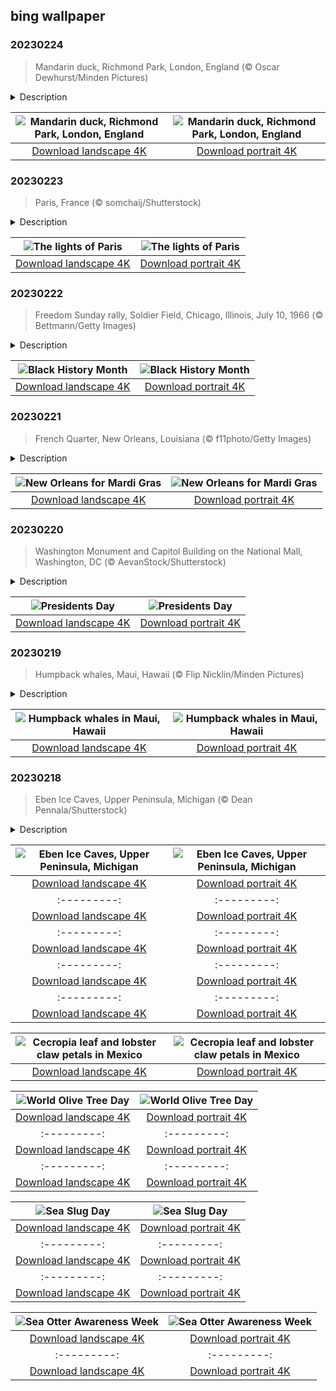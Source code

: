 ## bing wallpaper

### 20230224

> Mandarin duck, Richmond Park, London, England (© Oscar Dewhurst/Minden Pictures)

<details>
<summary>Description</summary>

> The cold, dreary backdrop of winter can be the perfect time to show off a little color. This male mandarin duck is doing just that with his handsome crest and vibrant plumage. Come molting season, he will look more like his brown-and-white female counterpart, except for his brightly colored beak.
> 
> Closely related to the North American wood duck, the mandarin duck is native to East Asia, but populations have been introduced to a variety of European countries as well as the British Isles. This drake is hunkering down in Richmond Park, London, a national nature reserve about three times the size of New York's Central Park, so hopefully he won't have too much trouble finding a mate come spring.
> 
> 

</details>

| ![Mandarin duck, Richmond Park, London, England](https://cn.bing.com/th?id=OHR.RichmondParkDuck_EN-US9381974155_UHD.jpg&pid=hp&w=400&h=224&rs=1&c=4) | ![Mandarin duck, Richmond Park, London, England](https://cn.bing.com/th?id=OHR.RichmondParkDuck_EN-US9381974155_1080x1920.jpg&pid=hp&w=155&h=315&rs=1&c=4) |
|:---------:|:---------:|
| [Download landscape 4K](https://cn.bing.com/th?id=OHR.RichmondParkDuck_EN-US9381974155_UHD.jpg) | [Download portrait 4K](https://cn.bing.com/th?id=OHR.RichmondParkDuck_EN-US9381974155_1080x1920.jpg) |

### 20230223

> Paris, France (© somchaij/Shutterstock)

<details>
<summary>Description</summary>

> As twilight turns to night, the city of Paris lights up. Streets and buildings are bathed in light, alongside grand monuments such as the Hôtel National des Invalides, whose famous dome shines out in our homepage image. It was built during the 17th century under Louis XIV, as a hospital and home for army veterans. It was also Louis XIV, known as the Sun King, who ordered streetlights to be erected throughout the city to light up dark alleys where lawbreakers might lurk. Parisians were also asked to put up lanterns and oil lamps, and place lit candles in their windows.
> 
> Today, the City of Light is a dream destination for travelers in search of museums, renowned cuisine, and a touch of romance. This beautiful city is brimming with history as well, serving up stunning gardens, world-famous monuments, and a labyrinth of catacombs beneath the city streets for those who seek to dine out on its cultural offerings.
> 
> 

</details>

| ![The lights of Paris](https://cn.bing.com/th?id=OHR.BlueWinterParis_EN-US2358774284_UHD.jpg&pid=hp&w=400&h=224&rs=1&c=4) | ![The lights of Paris](https://cn.bing.com/th?id=OHR.BlueWinterParis_EN-US2358774284_1080x1920.jpg&pid=hp&w=155&h=315&rs=1&c=4) |
|:---------:|:---------:|
| [Download landscape 4K](https://cn.bing.com/th?id=OHR.BlueWinterParis_EN-US2358774284_UHD.jpg) | [Download portrait 4K](https://cn.bing.com/th?id=OHR.BlueWinterParis_EN-US2358774284_1080x1920.jpg) |

### 20230222

> Freedom Sunday rally, Soldier Field, Chicago, Illinois, July 10, 1966 (© Bettmann/Getty Images)

<details>
<summary>Description</summary>

> As Black History Month winds down, we're remembering the Freedom Sunday rally at Chicago's Soldier Field, which took place on July 10, 1966. More than 30,000 people listened to Dr. Martin Luther King Jr. speak powerfully about racial injustices in the housing industry. The Chicago Freedom Movement had begun a year earlier when local civil rights groups invited Dr. King to lead demonstrations against segregation in education and housing as well as employment discrimination. The movement lasted from mid-1965 to early 1967 and is credited with inspiring the Fair Housing Act, passed by Congress in 1968.
> 
> 
> 
> 

</details>

| ![Black History Month](https://cn.bing.com/th?id=OHR.FreedomRallyChi_EN-US2565810173_UHD.jpg&pid=hp&w=400&h=224&rs=1&c=4) | ![Black History Month](https://cn.bing.com/th?id=OHR.FreedomRallyChi_EN-US2565810173_1080x1920.jpg&pid=hp&w=155&h=315&rs=1&c=4) |
|:---------:|:---------:|
| [Download landscape 4K](https://cn.bing.com/th?id=OHR.FreedomRallyChi_EN-US2565810173_UHD.jpg) | [Download portrait 4K](https://cn.bing.com/th?id=OHR.FreedomRallyChi_EN-US2565810173_1080x1920.jpg) |

### 20230221

> French Quarter, New Orleans, Louisiana (© f11photo/Getty Images)

<details>
<summary>Description</summary>

> Welcome to Mardi Gras! This festivity marks the end of Carnival season, which is observed in many countries. Mardi Gras is especially big here in New Orleans, where it has been celebrated since the 18th century. Today, the streets of New Orleans will be filled with raucous Mardi Gras parades led by social clubs called 'krewes.' Krewe members atop the floats throw beads and trinkets to cheering crowds along the sidewalks.
> 
> Mardi Gras means 'Fat Tuesday' in French. It refers to the enjoyment of typically decadent foods before the start of 40 traditional days of fasting that go with the season of Lent in the Christian calendar.
> 
> 

</details>

| ![New Orleans for Mardi Gras](https://cn.bing.com/th?id=OHR.MardiGrasNOLA_EN-US1003373004_UHD.jpg&pid=hp&w=400&h=224&rs=1&c=4) | ![New Orleans for Mardi Gras](https://cn.bing.com/th?id=OHR.MardiGrasNOLA_EN-US1003373004_1080x1920.jpg&pid=hp&w=155&h=315&rs=1&c=4) |
|:---------:|:---------:|
| [Download landscape 4K](https://cn.bing.com/th?id=OHR.MardiGrasNOLA_EN-US1003373004_UHD.jpg) | [Download portrait 4K](https://cn.bing.com/th?id=OHR.MardiGrasNOLA_EN-US1003373004_1080x1920.jpg) |

### 20230220

> Washington Monument and Capitol Building on the National Mall, Washington, DC (© AevanStock/Shutterstock)

<details>
<summary>Description</summary>

> Celebrated on the third Monday of February each year, Presidents Day honors and commemorates US presidents past and present.
> 
> While the holiday originally celebrated George Washington's birthday on February 22, the date was changed so that it always fell on a Monday, allowing the average working American to enjoy more long weekends during the year (and we surely aren't complaining).
> 
> Presidents Day, much like the Fourth of July, is a great opportunity to remember the country's history and revisit its past and heritage. Also, if you can't wait for July to flaunt your patriotism, this is the perfect day to bring out your favorite red, white, and blue adornments.

</details>

| ![Presidents Day](https://cn.bing.com/th?id=OHR.PresDayDC_EN-US2054662773_UHD.jpg&pid=hp&w=400&h=224&rs=1&c=4) | ![Presidents Day](https://cn.bing.com/th?id=OHR.PresDayDC_EN-US2054662773_1080x1920.jpg&pid=hp&w=155&h=315&rs=1&c=4) |
|:---------:|:---------:|
| [Download landscape 4K](https://cn.bing.com/th?id=OHR.PresDayDC_EN-US2054662773_UHD.jpg) | [Download portrait 4K](https://cn.bing.com/th?id=OHR.PresDayDC_EN-US2054662773_1080x1920.jpg) |

### 20230219

> Humpback whales, Maui, Hawaii (© Flip Nicklin/Minden Pictures)

<details>
<summary>Description</summary>

> If you ever want to feel insignificant, just think about the sheer size of a humpback whale. With adults growing up to 56 feet long, humpback whales are one of the biggest mammals on Earth. In February, Hawaii celebrates the return of these migrating giants with its Maui Whale Festival. This month-long event encourages people to get involved in conservation efforts and includes whale-watching tours, allowing closer views of these beautiful creatures.
> 
> A species of baleen whale, humpback whales are known for their haunting, elaborate songs, which travel vast distances through the ocean. It is only the males that sing and each whale population has its own song. Although the exact purpose is still a mystery, it is thought the songs might allow them to communicate with other whales over vast distances and help navigate new areas. These great leviathans of the deep also share a common ancestor with one of the world's biggest land mammals—they are distant relatives of the hippopotamus.
> 
> 

</details>

| ![Humpback whales in Maui, Hawaii](https://cn.bing.com/th?id=OHR.MauiWhale_EN-US1928366389_UHD.jpg&pid=hp&w=400&h=224&rs=1&c=4) | ![Humpback whales in Maui, Hawaii](https://cn.bing.com/th?id=OHR.MauiWhale_EN-US1928366389_1080x1920.jpg&pid=hp&w=155&h=315&rs=1&c=4) |
|:---------:|:---------:|
| [Download landscape 4K](https://cn.bing.com/th?id=OHR.MauiWhale_EN-US1928366389_UHD.jpg) | [Download portrait 4K](https://cn.bing.com/th?id=OHR.MauiWhale_EN-US1928366389_1080x1920.jpg) |

### 20230218

> Eben Ice Caves, Upper Peninsula, Michigan (© Dean Pennala/Shutterstock)

<details>
<summary>Description</summary>

> The Eben Ice Caves only exist during the freezing winters of Michigan's Upper Peninsula. For the rest of the year, there are only sandstone cliffs and cedar trees here. But when temperatures drop, water flows over the canyon cliffs and turns into these beautiful, colorful ice formations.
> 
> Visitors can walk through the space created between the cliffs and the walls of ice that stretch up to 50 feet high. Make sure to bring your crampons or hiking boots and look out for the local wildlife! Only 3% of Michigan's human population lives in the Upper Peninsula, but the area is teeming with bears, moose, wolves and other animals.
> 
> 

</details>

| ![Eben Ice Caves, Upper Peninsula, Michigan](https://cn.bing.com/th?id=OHR.EbenIceCave_EN-US1839710567_UHD.jpg&pid=hp&w=400&h=224&rs=1&c=4) | ![Eben Ice Caves, Upper Peninsula, Michigan](https://cn.bing.com/th?id=OHR.EbenIceCave_EN-US1839710567_1080x1920.jpg&pid=hp&w=155&h=315&rs=1&c=4) |
|:---------:|:---------:|
| [Download landscape 4K](https://cn.bing.com/th?id=OHR.EbenIceCave_EN-US1839710567_UHD.jpg) | [Download portrait 4K](https://cn.bing.com/th?id=OHR.EbenIceCave_EN-US1839710567_1080x1920.jpg) |rs=1&c=4) |
|:---------:|:---------:|
| [Download landscape 4K](https://cn.bing.com/th?id=OHR.BirdcountAllen_EN-US1766542066_UHD.jpg) | [Download portrait 4K](https://cn.bing.com/th?id=OHR.BirdcountAllen_EN-US1766542066_1080x1920.jpg) |N-US1380797135_UHD.jpg) | [Download portrait 4K](https://cn.bing.com/th?id=OHR.OtaruIgloo_EN-US1380797135_1080x1920.jpg) |ng.com/th?id=OHR.DarkSkiesDV_EN-US5129041284_UHD.jpg) | [Download portrait 4K](https://cn.bing.com/th?id=OHR.DarkSkiesDV_EN-US5129041284_1080x1920.jpg) |957261511_UHD.jpg) | [Download portrait 4K](https://cn.bing.com/th?id=OHR.EpidaurusGreece_EN-US0957261511_1080x1920.jpg) |s=1&c=4) |
|:---------:|:---------:|
| [Download landscape 4K](https://cn.bing.com/th?id=OHR.NorwayRestArea_EN-US3474268008_UHD.jpg) | [Download portrait 4K](https://cn.bing.com/th?id=OHR.NorwayRestArea_EN-US3474268008_1080x1920.jpg) |d=hp&w=155&h=315&rs=1&c=4) |
|:---------:|:---------:|
| [Download landscape 4K](https://cn.bing.com/th?id=OHR.MonarchPismo_EN-US3162751009_UHD.jpg) | [Download portrait 4K](https://cn.bing.com/th?id=OHR.MonarchPismo_EN-US3162751009_1080x1920.jpg) |h?id=OHR.HeronGiving_EN-US9774285216_1080x1920.jpg) |693219784_UHD.jpg&pid=hp&w=400&h=224&rs=1&c=4) | ![Red Planet Day](https://cn.bing.com/th?id=OHR.RedPlanetDay_EN-US9693219784_1080x1920.jpg&pid=hp&w=155&h=315&rs=1&c=4) |
|:---------:|:---------:|
| [Download landscape 4K](https://cn.bing.com/th?id=OHR.RedPlanetDay_EN-US9693219784_UHD.jpg) | [Download portrait 4K](https://cn.bing.com/th?id=OHR.RedPlanetDay_EN-US9693219784_1080x1920.jpg) |r claw is often cultivated as an ornamental plant for tropical gardens. Gardeners looking to attract birds love the Heliconia because its plentiful nectar draws hummingbirds to its downward-facing flowers. Those same flowers have special recognition in Bolivia as 'patujú,' the national flower, which appears on one of the country's flags.
> 
> 

</details>

| ![Cecropia leaf and lobster claw petals in Mexico](https://cn.bing.com/th?id=OHR.Cecropia_EN-US9602789937_UHD.jpg&pid=hp&w=400&h=224&rs=1&c=4) | ![Cecropia leaf and lobster claw petals in Mexico](https://cn.bing.com/th?id=OHR.Cecropia_EN-US9602789937_1080x1920.jpg&pid=hp&w=155&h=315&rs=1&c=4) |
|:---------:|:---------:|
| [Download landscape 4K](https://cn.bing.com/th?id=OHR.Cecropia_EN-US9602789937_UHD.jpg) | [Download portrait 4K](https://cn.bing.com/th?id=OHR.Cecropia_EN-US9602789937_1080x1920.jpg) |though olive trees do not grow very tall, usually no more than 30 feet, they live a very long time. One of the oldest known trees in the world, in Portugal, is believed to be 3,350 years old. Many live for millennia, their trunks growing thick and gnarled, and their branches bearing fruit century after century. As civilizations rise and fall around them, these hardy trees remain resilient and steadfast.
> 
> 

</details>

| ![World Olive Tree Day](https://cn.bing.com/th?id=OHR.OliveTreeDay_EN-US9460125670_UHD.jpg&pid=hp&w=400&h=224&rs=1&c=4) | ![World Olive Tree Day](https://cn.bing.com/th?id=OHR.OliveTreeDay_EN-US9460125670_1080x1920.jpg&pid=hp&w=155&h=315&rs=1&c=4) |
|:---------:|:---------:|
| [Download landscape 4K](https://cn.bing.com/th?id=OHR.OliveTreeDay_EN-US9460125670_UHD.jpg) | [Download portrait 4K](https://cn.bing.com/th?id=OHR.OliveTreeDay_EN-US9460125670_1080x1920.jpg) |pid=hp&w=155&h=315&rs=1&c=4) |
|:---------:|:---------:|
| [Download landscape 4K](https://cn.bing.com/th?id=OHR.MonksMound_EN-US9323884241_UHD.jpg) | [Download portrait 4K](https://cn.bing.com/th?id=OHR.MonksMound_EN-US9323884241_1080x1920.jpg) |](https://cn.bing.com/th?id=OHR.Calacas_EN-US6430903741_UHD.jpg) | [Download portrait 4K](https://cn.bing.com/th?id=OHR.Calacas_EN-US6430903741_1080x1920.jpg) |.com/th?id=OHR.SealRiver_EN-US6267835630_1080x1920.jpg&pid=hp&w=155&h=315&rs=1&c=4) |
|:---------:|:---------:|
| [Download landscape 4K](https://cn.bing.com/th?id=OHR.SealRiver_EN-US6267835630_UHD.jpg) | [Download portrait 4K](https://cn.bing.com/th?id=OHR.SealRiver_EN-US6267835630_1080x1920.jpg) |e a more fitting name. Someone call Terry.
> 
> 

</details>

| ![Sea Slug Day](https://cn.bing.com/th?id=OHR.SeaAngel_EN-US5531672696_UHD.jpg&pid=hp&w=400&h=224&rs=1&c=4) | ![Sea Slug Day](https://cn.bing.com/th?id=OHR.SeaAngel_EN-US5531672696_1080x1920.jpg&pid=hp&w=155&h=315&rs=1&c=4) |
|:---------:|:---------:|
| [Download landscape 4K](https://cn.bing.com/th?id=OHR.SeaAngel_EN-US5531672696_UHD.jpg) | [Download portrait 4K](https://cn.bing.com/th?id=OHR.SeaAngel_EN-US5531672696_1080x1920.jpg) |OHR.DarkSkyAcadia_EN-US6966527964_1080x1920.jpg) |.bing.com/th?id=OHR.GoldenJellyfish_EN-US6743816471_1080x1920.jpg&pid=hp&w=155&h=315&rs=1&c=4) |
|:---------:|:---------:|
| [Download landscape 4K](https://cn.bing.com/th?id=OHR.GoldenJellyfish_EN-US6743816471_UHD.jpg) | [Download portrait 4K](https://cn.bing.com/th?id=OHR.GoldenJellyfish_EN-US6743816471_1080x1920.jpg) |ng.com/th?id=OHR.LastDollarRoad_EN-US7923638318_UHD.jpg&pid=hp&w=400&h=224&rs=1&c=4) | ![First day of autumn](https://cn.bing.com/th?id=OHR.LastDollarRoad_EN-US7923638318_1080x1920.jpg&pid=hp&w=155&h=315&rs=1&c=4) |
|:---------:|:---------:|
| [Download landscape 4K](https://cn.bing.com/th?id=OHR.LastDollarRoad_EN-US7923638318_UHD.jpg) | [Download portrait 4K](https://cn.bing.com/th?id=OHR.LastDollarRoad_EN-US7923638318_1080x1920.jpg) |ppers who hunted otters to near extinction before they were protected by law. Although sea otter populations have rebounded, they are still considered endangered. Otters live along the Pacific Coast of North America, from California up to Alaska. Although they can walk on land, they almost never find the need or desire to, even when it's nap time. When they're ready for a snooze, they'll raft up, wrap themselves in a strand of kelp to keep them from drifting away, and recline on the world's biggest waterbed.

</details>

| ![Sea Otter Awareness Week](https://cn.bing.com/th?id=OHR.SitkaOtters_EN-US7714053956_UHD.jpg&pid=hp&w=400&h=224&rs=1&c=4) | ![Sea Otter Awareness Week](https://cn.bing.com/th?id=OHR.SitkaOtters_EN-US7714053956_1080x1920.jpg&pid=hp&w=155&h=315&rs=1&c=4) |
|:---------:|:---------:|
| [Download landscape 4K](https://cn.bing.com/th?id=OHR.SitkaOtters_EN-US7714053956_UHD.jpg) | [Download portrait 4K](https://cn.bing.com/th?id=OHR.SitkaOtters_EN-US7714053956_1080x1920.jpg) |oo_EN-US7569665443_UHD.jpg&pid=hp&w=400&h=224&rs=1&c=4) | ![World Bamboo Day](https://cn.bing.com/th?id=OHR.ArashiyamaBamboo_EN-US7569665443_1080x1920.jpg&pid=hp&w=155&h=315&rs=1&c=4) |
|:---------:|:---------:|
| [Download landscape 4K](https://cn.bing.com/th?id=OHR.ArashiyamaBamboo_EN-US7569665443_UHD.jpg) | [Download portrait 4K](https://cn.bing.com/th?id=OHR.ArashiyamaBamboo_EN-US7569665443_1080x1920.jpg) |